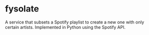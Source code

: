 # fysolate
A service that subsets a Spotify playlist to create a new one with only certain artists. Implemented in Python using the Spotify API.
